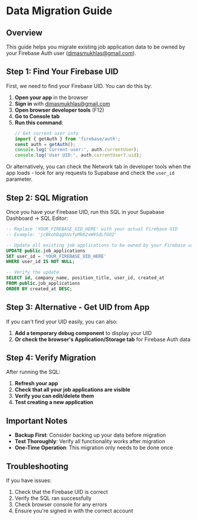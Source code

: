 # Data Migration Guide

## Overview
This guide helps you migrate existing job application data to be owned by your Firebase Auth user (dimasmukhlas@gmail.com).

## Step 1: Find Your Firebase UID

First, we need to find your Firebase UID. You can do this by:

1. **Open your app** in the browser
2. **Sign in** with dimasmukhlas@gmail.com
3. **Open browser developer tools** (F12)
4. **Go to Console tab**
5. **Run this command**:
   ```javascript
   // Get current user info
   import { getAuth } from 'firebase/auth';
   const auth = getAuth();
   console.log('Current user:', auth.currentUser);
   console.log('User UID:', auth.currentUser?.uid);
   ```

Or alternatively, you can check the Network tab in developer tools when the app loads - look for any requests to Supabase and check the `user_id` parameter.

## Step 2: SQL Migration

Once you have your Firebase UID, run this SQL in your Supabase Dashboard → SQL Editor:

```sql
-- Replace 'YOUR_FIREBASE_UID_HERE' with your actual Firebase UID
-- Example: 'jcBkohDqghUvfyMk02xW9SdLfGO2'

-- Update all existing job applications to be owned by your Firebase user
UPDATE public.job_applications 
SET user_id = 'YOUR_FIREBASE_UID_HERE'
WHERE user_id IS NOT NULL;

-- Verify the update
SELECT id, company_name, position_title, user_id, created_at 
FROM public.job_applications 
ORDER BY created_at DESC;
```

## Step 3: Alternative - Get UID from App

If you can't find your UID easily, you can also:

1. **Add a temporary debug component** to display your UID
2. **Or check the browser's Application/Storage tab** for Firebase Auth data

## Step 4: Verify Migration

After running the SQL:

1. **Refresh your app**
2. **Check that all your job applications are visible**
3. **Verify you can edit/delete them**
4. **Test creating a new application**

## Important Notes

- **Backup First**: Consider backing up your data before migration
- **Test Thoroughly**: Verify all functionality works after migration
- **One-Time Operation**: This migration only needs to be done once

## Troubleshooting

If you have issues:
1. Check that the Firebase UID is correct
2. Verify the SQL ran successfully
3. Check browser console for any errors
4. Ensure you're signed in with the correct account


